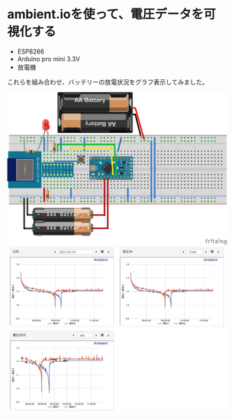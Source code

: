 # ambient.ioを使って、電圧データを可視化する
* ESP8266
* Arduino pro mini 3.3V
* 放電機

これらを組み合わせ、バッテリーの放電状況をグラフ表示してみました。

![ブレッドボード](./Ambient_BatteryCheck.png)
![ambientグラフ](./Ambient-BatteryCheck.jpg)
